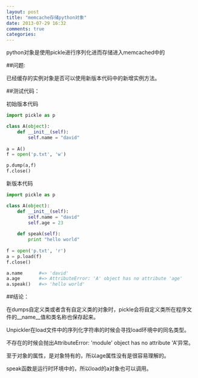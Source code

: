 ```yaml
---
layout: post
title: "memcache存储python对象"
date: 2013-07-29 16:32
comments: true
categories: 
---
```


python对象是使用pickle进行序列化进而存储进入memcached中的

##问题:

已经缓存的实例对象是否可以使用新版本代码中的新增实例方法。


##测试代码：

初始版本代码

```python
import pickle as p

class A(object):
	def __init__(self):
		self.name = "david"
		
a = A()
f = open('p.txt', 'w')

p.dump(a,f)
f.close()
```

新版本代码

```python
import pickle as p

class A(object):
	def __init__(self):
		self.name = "david"
		self.age = 23
	
	def speak(self):
		print "hello world"
		
f = open('p.txt', 'r')
a = p.load(f)
f.close()

a.name      #=> 'david'
a.age       #=> AttributeError: 'A' object has no attribute 'age'
a.speak()   #=> 'hello world'
```

##结论：

在dumps自定义类或者含有自定义类的对象时，pickle会将自定义类所在程序文件的\__name__值和类名称也保存起来。

Unpickler在load文件中的序列化字符串的时候会寻找load环境中的同名类型。

不存在的时候会抛出AttributeError: 'module' object has no attribute 'A'异常。

至于对象的属性，是对象特有的，所以age属性没有是很容易理解的。

speak函数是运行时环境中的，所以load的a对象也可以调用。